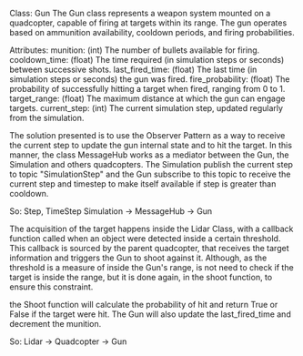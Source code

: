 Class: Gun
The Gun class represents a weapon system mounted on a quadcopter, capable of firing at targets within its range. The gun operates based on ammunition availability, cooldown periods, and firing probabilities.

Attributes:
munition: (int) The number of bullets available for firing.
cooldown_time: (float) The time required (in simulation steps or seconds) between successive shots.
last_fired_time: (float) The last time (in simulation steps or seconds) the gun was fired.
fire_probability: (float) The probability of successfully hitting a target when fired, ranging from 0 to 1.
target_range: (float) The maximum distance at which the gun can engage targets.
current_step: (int) The current simulation step, updated regularly from the simulation.

The solution presented is to use the Observer Pattern as a way to receive the current step to update the gun internal state and to hit the target.
In this manner, the class MessageHub works as a mediator between the Gun, the Simulation and others quadcopters. The Simulation publish the current step to topic "SimulationStep" and the Gun subscribe to this topic to receive the current step and timestep to make itself available if step is greater than cooldown.

So: Step, TimeStep
Simulation -> MessageHub -> Gun

The acquisition of the target happens inside the Lidar Class, with a callback function called when an object were detected inside a certain threshold. This callback is sourced by the parent quadcopter, that receives the target information and triggers the Gun to shoot against it. Although, as the threshold is a measure of inside the Gun's range, is not need to check if the target is inside the range, but it is done again, in the shoot function, to ensure this constraint.

the Shoot function will calculate the probability of hit and return True or False if the target were hit. The Gun will also update the last_fired_time and decrement the munition.

So:
Lidar -> Quadcopter -> Gun
